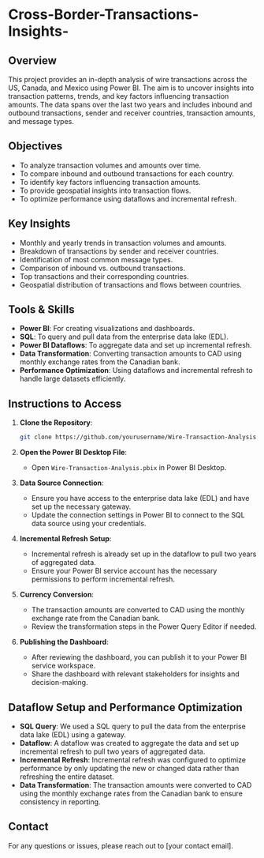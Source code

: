 # Cross-Border-Transactions-Insights-

## Overview
This project provides an in-depth analysis of wire transactions across the US, Canada, and Mexico using Power BI. The aim is to uncover insights into transaction patterns, trends, and key factors influencing transaction amounts. The data spans over the last two years and includes inbound and outbound transactions, sender and receiver countries, transaction amounts, and message types.

## Objectives
- To analyze transaction volumes and amounts over time.
- To compare inbound and outbound transactions for each country.
- To identify key factors influencing transaction amounts.
- To provide geospatial insights into transaction flows.
- To optimize performance using dataflows and incremental refresh.

## Key Insights
- Monthly and yearly trends in transaction volumes and amounts.
- Breakdown of transactions by sender and receiver countries.
- Identification of most common message types.
- Comparison of inbound vs. outbound transactions.
- Top transactions and their corresponding countries.
- Geospatial distribution of transactions and flows between countries.

## Tools & Skills
- **Power BI**: For creating visualizations and dashboards.
- **SQL**: To query and pull data from the enterprise data lake (EDL).
- **Power BI Dataflows**: To aggregate data and set up incremental refresh.
- **Data Transformation**: Converting transaction amounts to CAD using monthly exchange rates from the Canadian bank.
- **Performance Optimization**: Using dataflows and incremental refresh to handle large datasets efficiently.

## Instructions to Access
1. **Clone the Repository**:
   ```bash
   git clone https://github.com/yourusername/Wire-Transaction-Analysis.git
   ```

2. **Open the Power BI Desktop File**:
   - Open `Wire-Transaction-Analysis.pbix` in Power BI Desktop.

3. **Data Source Connection**:
   - Ensure you have access to the enterprise data lake (EDL) and have set up the necessary gateway.
   - Update the connection settings in Power BI to connect to the SQL data source using your credentials.

4. **Incremental Refresh Setup**:
   - Incremental refresh is already set up in the dataflow to pull two years of aggregated data.
   - Ensure your Power BI service account has the necessary permissions to perform incremental refresh.

5. **Currency Conversion**:
   - The transaction amounts are converted to CAD using the monthly exchange rate from the Canadian bank.
   - Review the transformation steps in the Power Query Editor if needed.

6. **Publishing the Dashboard**:
   - After reviewing the dashboard, you can publish it to your Power BI service workspace.
   - Share the dashboard with relevant stakeholders for insights and decision-making.

## Dataflow Setup and Performance Optimization
- **SQL Query**: We used a SQL query to pull the data from the enterprise data lake (EDL) using a gateway.
- **Dataflow**: A dataflow was created to aggregate the data and set up incremental refresh to pull two years of aggregated data.
- **Incremental Refresh**: Incremental refresh was configured to optimize performance by only updating the new or changed data rather than refreshing the entire dataset.
- **Data Transformation**: The transaction amounts were converted to CAD using the monthly exchange rates from the Canadian bank to ensure consistency in reporting.

## Contact
For any questions or issues, please reach out to [your contact email].
